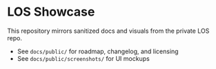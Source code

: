 # LOS Showcase
This repository mirrors sanitized docs and visuals from the private LOS repo.
- See `docs/public/` for roadmap, changelog, and licensing
- See `docs/public/screenshots/` for UI mockups
